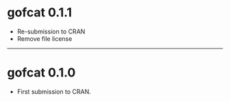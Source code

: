 # gofcat 0.1.1
- Re-submission to CRAN
- Remove file license

---
# gofcat 0.1.0
- First submission to CRAN.
